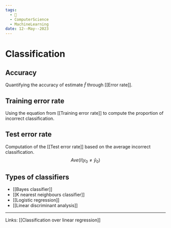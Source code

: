 ```yaml
---
tags:
  - 🌱
  - ComputerScience
  - MachineLearning
date: 12--May--2023
---
```


# Classification
## Accuracy
Quantifying the accuracy of estimate $\hat{f}$ through [[Error rate]].
## Training error rate
Using the equation from [[Training error rate]] to compute the proportion of incorrect classification.
## Test error rate
Computation of the [[Test error rate]] based on the average incorrect classification.
$$Ave(I(y_0 \not= \hat{y}_0)$$
## Types of classifiers
- [[Bayes classifier]]
- [[K nearest neighbours classifier]]
- [[Logistic regression]]
- [[Linear discriminant analysis]]
---
Links: [[Classification over linear regression]]
